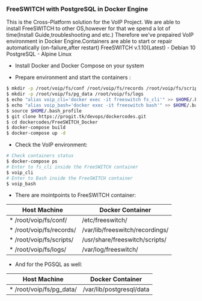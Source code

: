 ### FreeSWITCH with PostgreSQL in Docker Engine
This is the Cross-Platform solution for the VoIP Project.
We are able to install FreeSWITCH to other OS,however for that we spend a lot of time(Install Guide,troubleshooting and etc.)
Therefore we've prepaired VoIP environment in Docker Engine.Containers are able to start or repair automatically (on-failure,after restart)
FreeSWITCH v.1.10(Latest) - Debian 10
PostgreSQL - Alpine Linux


- Install Docker and Docker Compose on your system

- Prepare environment and start the containers :
```bash
$ mkdir -p /root/voip/fs/conf /root/voip/fs/records /root/voip/fs/scripts
$ mkdir -p /root/voip/fs/pg_data /root/voip/fs/logs
$ echo "alias voip_cli='docker exec -it freeswitch fs_cli'" >> $HOME/.bash_profile
$ echo "alias voip_bash='docker exec -it freeswitch bash'" >> $HOME/.bash_profile
$ source $HOME/.bash_profile
$ git clone https://progit.tk/devops/dockercodes.git
$ cd dockercodes/FreeSWITCH_Docker
$ docker-compose build
$ docker-compose up -d
```
- Check the VoIP environment:
```bash
# Check containers status
$ docker-compose ps
# Enter to fs_cli inside the FreeSWITCH container
$ voip_cli
# Enter to Bash inside the FreeSWITCH container
$ voip_bash 
```
- There are mointpoints to FreeSWITCH container:
  
| Host Machine | Docker Container |
| ------ | ----------- |
|* /root/voip/fs/conf/|/etc/freeswitch/|
|* /root/voip/fs/records/|/var/lib/freeswitch/recordings/|
|* /root/voip/fs/scripts/|/usr/share/freeswitch/scripts/|
|* /root/voip/fs/logs/|/var/log/freeswitch/|
- And for the PGSQL as well:

| Host Machine | Docker Container |
| ------ | ----------- |
|* /root/voip/fs/pg_data/|/var/lib/postgresql/data|
